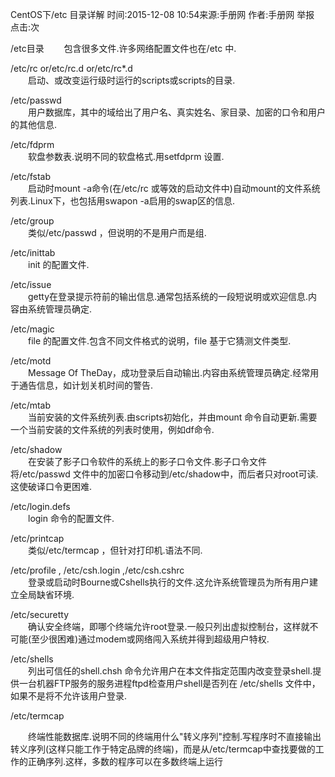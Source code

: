 
CentOS下/etc 目录详解
时间:2015-12-08 10:54来源:手册网 作者:手册网 举报 点击:次

/etc目录
　　包含很多文件.许多网络配置文件也在/etc 中. 

/etc/rc   or/etc/rc.d   or/etc/rc*.d  
　　启动、或改变运行级时运行的scripts或scripts的目录. 

/etc/passwd  
　　用户数据库，其中的域给出了用户名、真实姓名、家目录、加密的口令和用户的其他信息. 

/etc/fdprm  
　　软盘参数表.说明不同的软盘格式.用setfdprm 设置.

/etc/fstab  
　　启动时mount -a命令(在/etc/rc 或等效的启动文件中)自动mount的文件系统列表.Linux下，也包括用swapon -a启用的swap区的信息.

/etc/group  
　　类似/etc/passwd ，但说明的不是用户而是组. 

/etc/inittab  
　　init 的配置文件. 

/etc/issue  
　　getty在登录提示符前的输出信息.通常包括系统的一段短说明或欢迎信息.内容由系统管理员确定. 

/etc/magic  
　　file 的配置文件.包含不同文件格式的说明，file 基于它猜测文件类型.


/etc/motd  
　　Message Of TheDay，成功登录后自动输出.内容由系统管理员确定.经常用于通告信息，如计划关机时间的警告. 

/etc/mtab  
　　当前安装的文件系统列表.由scripts初始化，并由mount 命令自动更新.需要一个当前安装的文件系统的列表时使用，例如df命令. 

/etc/shadow  
　　在安装了影子口令软件的系统上的影子口令文件.影子口令文件将/etc/passwd 文件中的加密口令移动到/etc/shadow中，而后者只对root可读.这使破译口令更困难. 

/etc/login.defs  
　　login 命令的配置文件. 

/etc/printcap  
　　类似/etc/termcap ，但针对打印机.语法不同. 

/etc/profile , /etc/csh.login ,/etc/csh.cshrc  
　　登录或启动时Bourne或Cshells执行的文件.这允许系统管理员为所有用户建立全局缺省环境. 

/etc/securetty  
　　确认安全终端，即哪个终端允许root登录.一般只列出虚拟控制台，这样就不可能(至少很困难)通过modem或网络闯入系统并得到超级用户特权. 

/etc/shells  
　　列出可信任的shell.chsh 命令允许用户在本文件指定范围内改变登录shell.提供一台机器FTP服务的服务进程ftpd检查用户shell是否列在 /etc/shells 文件中，如果不是将不允许该用户登录. 

/etc/termcap 

 
　　终端性能数据库.说明不同的终端用什么"转义序列"控制.写程序时不直接输出转义序列(这样只能工作于特定品牌的终端)，而是从/etc/termcap中查找要做的工作的正确序列.这样，多数的程序可以在多数终端上运行